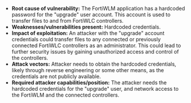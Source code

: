 - **Root cause of vulnerability:** The FortiWLM application has a hardcoded password for the "upgrade" user account. This account is used to transfer files to and from FortiWLC controllers.
- **Weaknesses/vulnerabilities present:** Hardcoded credentials.
- **Impact of exploitation:** An attacker with the "upgrade" account credentials could transfer files to any connected or previously connected FortiWLC controllers as an administrator. This could lead to further security issues by gaining unauthorized access and control of the controllers.
- **Attack vectors:** Attacker needs to obtain the hardcoded credentials, likely through reverse engineering or some other means, as the credentials are not publicly available.
- **Required attacker capabilities/position:** The attacker needs the hardcoded credentials for the "upgrade" user, and network access to the FortiWLM and the connected controllers.